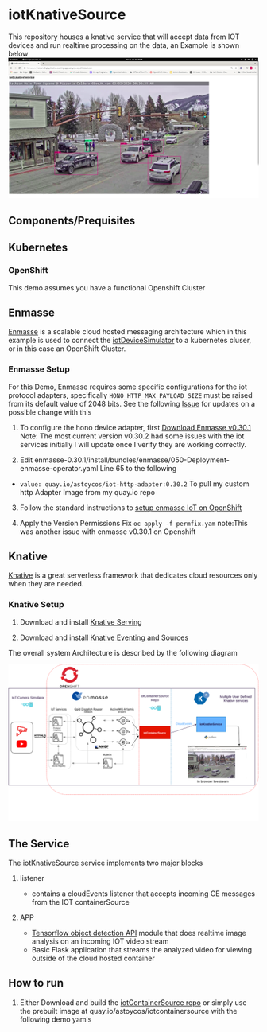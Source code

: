# iotKnativeSource

This repository houses a knative service that will accept data from IOT devices and run realtime processing on the data, an Example is shown below 
![image0](https://raw.githubusercontent.com/astoycos/iotKnativeSource/master/docs/Article.jpg)

## Components/Prequisites 

## Kubernetes 

### OpenShift
  This demo assumes you have a functional Openshift Cluster 
  
## Enmasse

[Enmasse](enmasse.io) is a scalable cloud hosted messaging architecture which in this example is used to connect the [iotDeviceSimulator](https://github.com/astoycos/iotDeviceSimulator) to a kubernetes cluser, or in this case an OpenShift Cluster. 

### Enmasse Setup 
For this Demo, Enmasse requires some specific configurations for the iot protocol adapters, specifically `HONO_HTTP_MAX_PAYLOAD_SIZE` must be raised from its default value of 2048 bits. See the following [Issue](https://github.com/EnMasseProject/enmasse/issues/4032) for updates on a possible change with this

1. To configure the hono device adapter, first [Download Enmasse v0.30.1](https://github.com/EnMasseProject/enmasse/releases/tag/0.30.1) Note: The most current version v0.30.2 had some issues with the iot services initially I will update once I verify they are working correctly. 

2. Edit enmasse-0.30.1/install/bundles/enmasse/050-Deployment-enmasse-operator.yaml Line 65 to the following 
* `value: quay.io/astoycos/iot-http-adapter:0.30.2` To pull my custom http Adapter Image from my quay.io repo

3. Follow the standard instructions to [setup enmasse IoT on OpenShift](https://enmasse.io/documentation/0.30.2/openshift/#'iot-guide-messaging-iot)

4. Apply the Version Permissions Fix `oc apply -f permfix.yam` note:This was another issue with enmasse v0.30.1 on Openshift


## Knative 

[Knative](https://knative.dev/) is a great serverless framework that dedicates cloud resources only when they are needed. 

### Knative Setup 

  1. Download and install [Knative Serving](https://knative.dev/docs/serving/) 
  
  2. Download and install [Knative Eventing and Sources](https://knative.dev/docs/eventing/) 
  
The overall system Architecture is described by the following diagram 

![image2](https://raw.githubusercontent.com/astoycos/iotKnativeSource/master/docs/iotKnativeSource.png)

## The Service

The iotKnativeSource service implements two major blocks 

   1. listener 
      - contains a cloudEvents listener that accepts incoming CE messages from the IOT containerSource

   2. APP
      - [Tensorflow object detection API](https://github.com/tensorflow/models/tree/master/research/object_detection) module         that does realtime image analysis on an incoming IOT video stream 
      - Basic Flask application that streams the analyzed video for viewing outside of the cloud hosted container 

 ## How to run 
 
 1. Either Download and build the [iotContainerSource repo](https://github.com/astoycos/iotContainerSource) or simply use the prebuilt image at quay.io/astoycos/iotcontainersource with the following demo yamls
 
 

